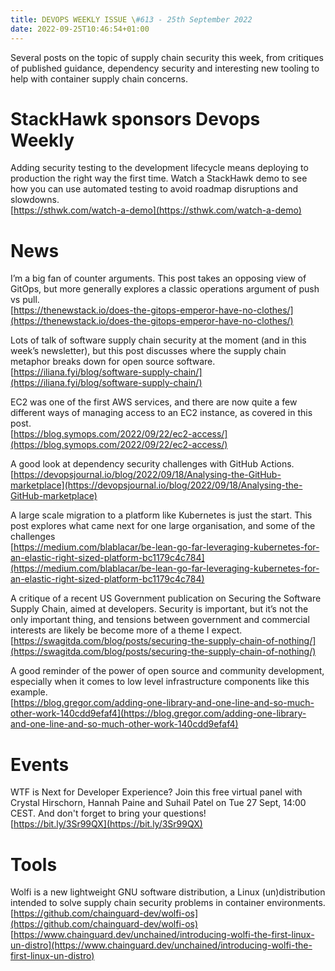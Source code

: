 ```yaml
---
title: DEVOPS WEEKLY ISSUE \#613 - 25th September 2022 
date: 2022-09-25T10:46:54+01:00
---
```


Several posts on the topic of supply chain security this week, from critiques of published guidance, dependency security and interesting new tooling to help with container supply chain concerns.


StackHawk sponsors Devops Weekly
============================

Adding security testing to the development lifecycle means deploying to production the right way the first time. Watch a StackHawk demo to see how you can use automated testing to avoid roadmap disruptions and slowdowns.
<br>[https://sthwk.com/watch-a-demo](https://sthwk.com/watch-a-demo)


News
====

I’m a big fan of counter arguments. This post takes an opposing view of GitOps, but more generally explores a classic operations argument of push vs pull.
<br>[https://thenewstack.io/does-the-gitops-emperor-have-no-clothes/](https://thenewstack.io/does-the-gitops-emperor-have-no-clothes/)


Lots of talk of software supply chain security at the moment (and in this week’s newsletter), but this post discusses where the supply chain metaphor breaks down for open source software.
<br>[https://iliana.fyi/blog/software-supply-chain/](https://iliana.fyi/blog/software-supply-chain/)


EC2 was one of the first AWS services, and there are now quite a few different ways of managing access to an EC2 instance, as covered in this post.
<br>[https://blog.symops.com/2022/09/22/ec2-access/](https://blog.symops.com/2022/09/22/ec2-access/)


A good look at dependency security challenges with GitHub Actions.
<br>[https://devopsjournal.io/blog/2022/09/18/Analysing-the-GitHub-marketplace](https://devopsjournal.io/blog/2022/09/18/Analysing-the-GitHub-marketplace)


A large scale migration to a platform like Kubernetes is just the start. This post explores what came next for one large organisation, and some of the challenges
<br>[https://medium.com/blablacar/be-lean-go-far-leveraging-kubernetes-for-an-elastic-right-sized-platform-bc1179c4c784](https://medium.com/blablacar/be-lean-go-far-leveraging-kubernetes-for-an-elastic-right-sized-platform-bc1179c4c784)


A critique of a recent US Government publication on Securing the Software Supply Chain, aimed at developers. Security is important, but it’s not the only important thing, and tensions between government and commercial interests are likely be become more of a theme I expect.
<br>[https://swagitda.com/blog/posts/securing-the-supply-chain-of-nothing/](https://swagitda.com/blog/posts/securing-the-supply-chain-of-nothing/)


A good reminder of the power of open source and community development, especially when it comes to low level infrastructure components like this example.
<br>[https://blog.gregor.com/adding-one-library-and-one-line-and-so-much-other-work-140cdd9efaf4](https://blog.gregor.com/adding-one-library-and-one-line-and-so-much-other-work-140cdd9efaf4)


Events
======

WTF is Next for Developer Experience? Join this free virtual panel with Crystal Hirschorn, Hannah Paine and Suhail Patel on Tue 27 Sept, 14:00 CEST. And don't forget to bring your questions!
<br>[https://bit.ly/3Sr99QX](https://bit.ly/3Sr99QX)


Tools
=====

Wolfi is a new lightweight GNU software distribution, a Linux (un)distribution intended to solve supply chain security problems in container environments.
<br>[https://github.com/chainguard-dev/wolfi-os](https://github.com/chainguard-dev/wolfi-os)
<br>[https://www.chainguard.dev/unchained/introducing-wolfi-the-first-linux-un-distro](https://www.chainguard.dev/unchained/introducing-wolfi-the-first-linux-un-distro)




